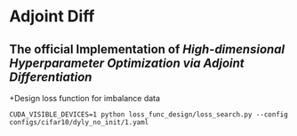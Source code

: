 # **Adjoint Diff**
## The official Implementation of *High-dimensional Hyperparameter Optimization via Adjoint Differentiation*
+Design loss function for imbalance data

```
CUDA_VISIBLE_DEVICES=1 python loss_func_design/loss_search.py --config configs/cifar10/dyly_no_init/1.yaml

```
